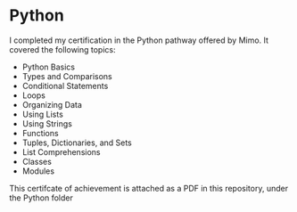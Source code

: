 # Python

I completed my certification in the Python pathway offered by Mimo. It covered the following topics:
 * Python Basics
 * Types and Comparisons
 * Conditional Statements
 * Loops
 * Organizing Data
 * Using Lists
 * Using Strings
 * Functions
 * Tuples, Dictionaries, and Sets
 * List Comprehensions
 * Classes
 * Modules
 
This certifcate of achievement is attached as a PDF in this repository, under the Python folder
